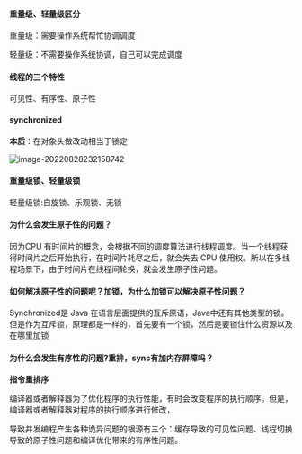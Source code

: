 #### 重量级、轻量级区分

重量级：需要操作系统帮忙协调调度

轻量级：不需要操作系统协调，自己可以完成调度



#### 线程的三个特性

可见性、有序性、原子性

#### synchronized

**本质**：在对象头做改动相当于锁定

![image-20220828232158742](https://raw.githubusercontent.com/niusb/picGo/main/img/image-20220828232158742.png)

#### 重量级锁、轻量级锁

轻量级锁:自旋锁、乐观锁、无锁

#### 为什么会发生原子性的问题？

因为CPU 有时间片的概念，会根据不同的调度算法进行线程调度。当一个线程获得时间片之后开始执行，在时间片耗尽之后，就会失去 CPU 使用权。所以在多线程场景下，由于时间片在线程间轮换，就会发生原子性问题。

#### 如何解决原子性的问题呢？加锁，为什么加锁可以解决原子性问题？

Synchronized是 Java 在语言层面提供的互斥原语，Java中还有其他类型的锁。但是作为互斥锁，原理都是一样的，首先要有一个锁，然后是要锁住什么资源以及在哪里加锁

#### 为什么会发生有序性的问题?重排，sync有加内存屏障吗？

**指令重排序**

编译器或者解释器为了优化程序的执行性能，有时会改变程序的执行顺序。但是，编译器或者解释器对程序的执行顺序进行修改，

导致并发编程产生各种诡异问题的根源有三个：缓存导致的可见性问题、线程切换导致的原子性问题和编译优化带来的有序性问题。